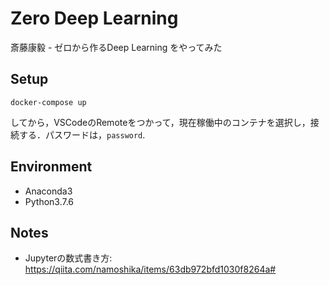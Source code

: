 # Zero Deep Learning

斎藤康毅 - ゼロから作るDeep Learning をやってみた

## Setup

```
docker-compose up
```

してから，VSCodeのRemoteをつかって，現在稼働中のコンテナを選択し，接続する．パスワードは，`password`.

## Environment

- Anaconda3
- Python3.7.6


## Notes

- Jupyterの数式書き方: https://qiita.com/namoshika/items/63db972bfd1030f8264a#

